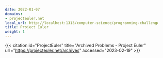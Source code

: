 ```yaml
---
date: 2022-01-07
domains:
- projecteuler.net
local_url: http://localhost:1313/computer-science/programming-challenges/project-euler/
title: Project Euler
weight: 1
---
```


{{< citation
  id="ProjectEuler"
  title="Archived Problems - Project Euler"
  url="https://projecteuler.net/archives"
  accessed="2023-02-19" >}}
